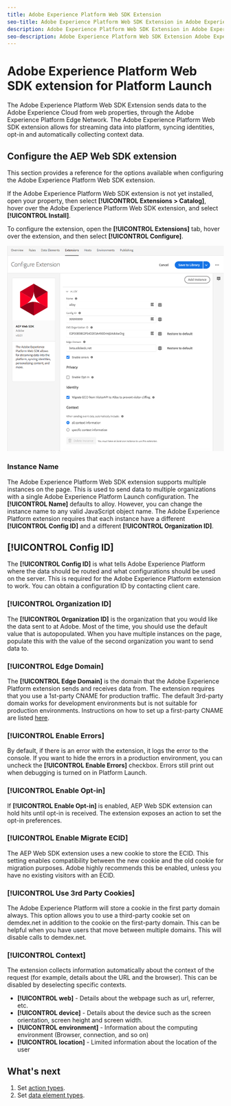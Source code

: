 ```yaml
---
title: Adobe Experience Platform Web SDK Extension
seo-title: Adobe Experience Platform Web SDK Extension in Adobe Experience Platform Launch
description: Adobe Experience Platform Web SDK Extension in Adobe Experience Platform Launch
seo-description: Adobe Experience Platform Web SDK Extension Adobe Experience Platform Launch
---
```


# Adobe Experience Platform Web SDK extension for Platform Launch

The Adobe Experience Platform Web SDK Extension sends data to the Adobe Experience Cloud from web properties, through the Adobe Experience Platform Edge Network. The Adobe Experience Platform Web SDK extension allows for streaming data into platform, syncing identities, opt-in and automatically collecting context data. 

## Configure the AEP Web SDK extension

This section provides a reference for the options available when configuring the Adobe Experience Platform Web SDK extension.

If the Adobe Experience Platform Web SDK extension is not yet installed, open your property, then select **[!UICONTROL Extensions > Catalog]**, hover over the Adobe Experience Platform Web SDK extension, and select **[!UICONTROL Install]**.

To configure the extension, open the **[!UICONTROL Extensions]** tab, hover over the extension, and then select **[!UICONTROL Configure]**.

![](./assets/ext-aep-config.png)

### Instance Name

The Adobe Experience Platform Web SDK extension supports multiple instances on the page. This is used to send data to multiple organizations with a single Adobe Experience Platform Launch configuration. The **[!UICONTROL Name]** defaults to alloy. However, you can change the instance name to any valid JavaScript object name. The Adobe Experience Platform extension requires that each instance have a different **[!UICONTROL Config ID]** and a different **[!UICONTROL Organization ID]**. 

## **[!UICONTROL Config ID]**

The **[!UICONTROL Config ID]** is what tells Adobe Experience Platform where the data should be routed and what configurations should be used on the server. This is required for the Adobe Experience Platform extension to work. You can obtain a configuration ID by contacting client care. 


### **[!UICONTROL Organization ID]**

The **[!UICONTROL Organization ID]** is the organization that you would like the data sent to at Adobe. Most of the time, you should use the default value that is autopopulated. When you have multiple instances on the page,  populate this with the value of the second organization you want to send data to. 

### **[!UICONTROL Edge Domain]**

The **[!UICONTROL Edge Domain]** is the domain that the Adobe Experience Platform extension sends and receives data from. The extension requires that you use a 1st-party CNAME for production traffic. The default 3rd-party domain works for development environments but is not suitable for production environments. Instructions on how to set up a first-party CNAME are listed [here](https://docs.adobe.com/content/help/en/core-services/interface/ec-cookies/cookies-first-party.html). 

### **[!UICONTROL Enable Errors]**

By default, if there is an error with the extension, it logs the error to the console. If you want to hide the errors in a production environment, you can uncheck the **[!UICONTROL Enable Errors]** checkbox. Errors still print out when debugging is turned on in Platform Launch. 

### **[!UICONTROL Enable Opt-in]**

If **[!UICONTROL Enable Opt-in]** is enabled, AEP Web SDK extension can hold hits until opt-in is received. The extension exposes an action to set the opt-in preferences. 

### **[!UICONTROL Enable Migrate ECID]**

The AEP Web SDK extension uses a new cookie to store the ECID. This setting enables compatibility between the new cookie and the old cookie for migration purposes. Adobe highly recommends this be enabled, unless you have no existing visitors with an ECID. 

### **[!UICONTROL Use 3rd Party Cookies]**

The Adobe Experience Platform will store a cookie in the first party domain always. This option allows you to use a third-party cookie set on demdex.net in addition to the cookie on the first-party domain. This can be helpful when you have users that move between multiple domains. This will disable calls to demdex.net. 

### **[!UICONTROL Context]**

The extension collects information automatically about the context of the request (for example, details about the URL and the browser). This can be disabled by deselecting specific contexts. 

- **[!UICONTROL web]** - Details about the webpage such as url, referrer, etc. 
- **[!UICONTROL device]** - Details about the device such as the screen orientation, screen height and screen width.
- **[!UICONTROL environment]** - Information about the computing environment (Browser, connection, and so on)
- **[!UICONTROL location]** - Limited information about the location of the user

## What's next

1. Set [action types](action-types.md).
2. Set [data element types](data-element-types.md).
